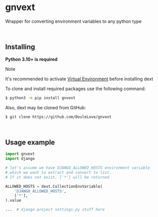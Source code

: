 # gnvext
Wrapper for converting environment variables to any python type

<br>

## Installing
**Python 3.10+ is required**

> [!NOTE]
> It's recommended to activate <a href="https://docs.python.org/3/library/venv.html">Virtual Environment</a> before installing dext

To clone and install required packages use the following command:
```bash
$ python3 -m pip install gnvext
```

Also, dext may be cloned from GitHub:
```bash
$ git clone https://github.com/DouleLove/gnvext
```

<br>

## Usage example
```py
import gnvext
import django

# let's assume we have DJANGO_ALLOWED_HOSTS environment variable
# which we want to extract and convert to list.
# If it does not exist, ['*'] will be returned

ALLOWED_HOSTS = dext.CollectionEnvVariable(
    'DJANGO_ALLOWED_HOSTS',
    ['*'],
).value

...  # django project settings.py stuff here
```
